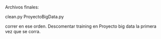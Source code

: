 Archivos finales:

clean.py
ProyectoBigData.py

correr en ese orden. Descomentar training en Proyecto big data la primera vez que se corra.
